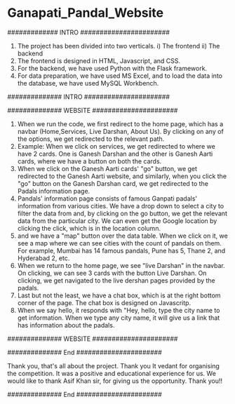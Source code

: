 # Ganapati_Pandal_Website
############# INTRO #######################

1) The project has been divided into two verticals.
	i) The frontend
	ii) The backend
2) The frontend is designed in HTML, Javascript, and CSS.
3) For the backend, we have used Python with the Flask framework.
4) For data preparation, we have used MS Excel, and to load the data into the database, we have used MySQL Workbench.

############## INTRO ######################


############## WEBSITE ######################

1) When we run the code, we first redirect to the home page, which has a navbar (Home,Services, Live Darshan, About Us). 
   By clicking on any of the options, we get redirected to the relevant path.
2) Example: When we click on services, we get redirected to where we have 2 cards. 
   One is Ganesh Darshan and the other is Ganesh Aarti cards, where we have a button on both the cards.
3) When we click on the Ganesh Aarti cards' "go" button, we get redirected to the Ganesh Aarti website, 
   and similarly, when you click the "go" button on the Ganesh Darshan card, we get redirected to the Padals information page.
4) Pandals' information page consists of famous Ganpati padals' information from various cities. We have a drop down to select a city to filter the data from and, 
   by clicking on the go button, we get the relevant data from the particular city. We can even get the Google location by clicking the click, which is in the location column.
5) and we have a "map" button over the data table. When we click on it, we see a map where we can see cities with the count of pandals on them. 
   For example, Mumbai has 14 famous pandals, Pune has 5, Thane 2, and Hyderabad 2, etc.
6) When we return to the home page, we see "live Darshan" in the navbar. On clicking, we can see 3 cards with the button Live Darshan. On clicking, 
   we get navigated to the live dershan pages provided by the padals.
7) Last but not the least, we have a chat box, which is at the right bottom corner of the page. The chat box is designed on Javascritp.
8) When we say hello, it responds with "Hey, hello, type the city name to get information. When we type any city name, it will give us a link that has information about the padals.

############## WEBSITE ######################


############## End ######################

Thank you, that's all about the project.
Thank you It vedant for organising the competition. It was a positive and educational experience for us.
We would like to thank Asif Khan sir, for giving us the opportunity.
Thank you!!

############## End ######################
